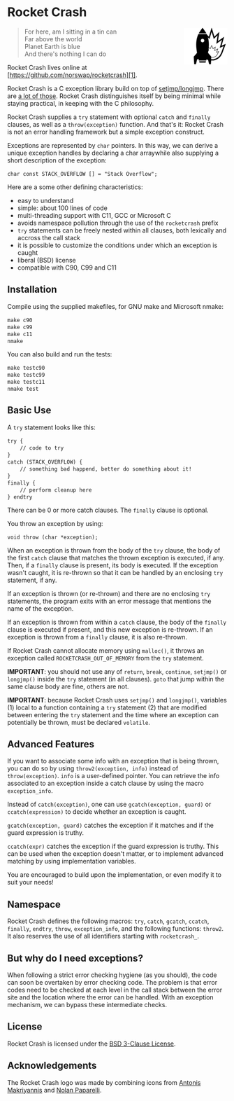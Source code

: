 # Rocket Crash

<img src="https://raw.githubusercontent.com/norswap/rocketcrash/master/rocketcrash.png" align="right"/>

> For here, am I sitting in a tin can  
> Far above the world  
> Planet Earth is blue  
> And there's nothing I can do 

Rocket Crash lives online at [https://github.com/norswap/rocketcrash][1].

[1]: https://github.com/norswap/rocketcrash

Rocket Crash is a C exception library build on top of
[setjmp/longjmp][setjmp.h]. There are [a lot of those][c_exception_libs]. Rocket
Crash distinguishes itself by being minimal while staying practical, in keeping
with the C philosophy.

Rocket Crash supplies a `try` statement with optional `catch` and `finally`
clauses, as well as a `throw(exception)` function. And that's it: Rocket Crash
is not an error handling framework but a simple exception construct.

Exceptions are represented by `char` pointers. In this way, we can derive a
unique exception handles by declaring a char arraywhile also supplying a short
description of the exception:

    char const STACK_OVERFLOW [] = "Stack Overflow";

Here are a some other defining characteristics:

- easy to understand
- simple: about 100 lines of code
- multi-threading support with C11, GCC or Microsoft C
- avoids namespace pollution through the use of the `rocketcrash` prefix
- `try` statements can be freely nested within all clauses, both lexically and
  accross the call stack
- it is possible to customize the conditions under which an exception is caught
- liberal (BSD) license
- compatible with C90, C99 and C11

[setjmp.h]: pubs.opengroup.org/onlinepubs/9699919799/basedefs/setjmp.h.html
[c_exception_libs]: https://code.google.com/p/exceptions4c/wiki/alternatives

## Installation

Compile using the supplied makefiles, for GNU make and Microsoft nmake:

    make c90
    make c99
    make c11
    nmake

You can also build and run the tests:

    make testc90
    make testc99
    make testc11
    nmake test

## Basic Use

A `try` statement looks like this:

    try {
        // code to try
    }
    catch (STACK_OVERFLOW) {
        // something bad happend, better do something about it!
    }
    finally {
        // perform cleanup here
    } endtry

There can be 0 or more catch clauses. The `finally` clause is optional.

You throw an exception by using:

    void throw (char *exception);

When an exception is thrown from the body of the `try` clause, the body of the
first `catch` clause that matches the thrown exception is executed, if
any. Then, if a `finally` clause is present, its body is executed. If the
exception wasn't caught, it is re-thrown so that it can be handled by an
enclosing `try` statement, if any.

If an exception is thrown (or re-thrown) and there are no enclosing `try`
statements, the program exits with an error message that mentions the name of
the exception.

If an exception is thrown from within a `catch` clause, the body of the
`finally` clause is executed if present, and this new exception is re-thrown. If
an exception is thrown from a `finally` clause, it is also re-thrown.

If Rocket Crash cannot allocate memory using `malloc()`, it throws an exception
called `ROCKETCRASH_OUT_OF_MEMORY` from the `try` statement.

__IMPORTANT__: you should not use any of `return`, `break`, `continue`,
`setjmp()` or `longjmp()` inside the `try` statement (in all clauses). `goto`
that jump within the same clause body are fine, others are not.

__IMPORTANT__: because Rocket Crash uses `setjmp()` and `longjmp()`, variables
(1) local to a function containing a `try` statement (2) that are modified
between entering the `try` statement and the time where an exception can
potentially be thrown, must be declared `volatile`.

## Advanced Features

If you want to associate some info with an exception that is being thrown, you
can do so by using `throw2(exception, info)` instead of `throw(exception)`.
`info` is a user-defined pointer. You can retrieve the info associated to an
exception inside a catch clause by using the macro `exception_info`.

Instead of `catch(exception)`, one can use `gcatch(exception, guard)` or
`ccatch(expression)` to decide whether an exception is caught.

`gcatch(exception, guard)` catches the exception if it matches and if the guard
expression is truthy.

`ccatch(expr)` catches the exception if the guard expression is truthy. This can
be used when the exception doesn't matter, or to implement advanced matching by
using implementation variables.

You are encouraged to build upon the implementation, or even modify it to suit
your needs!

## Namespace

Rocket Crash defines the following macros: `try`, `catch`, `gcatch`, `ccatch`,
`finally`, `endtry`, `throw`, `exception_info`, and the following functions:
`throw2`. It also reserves the use of all identifiers starting with
`rocketcrash_`.

## But why do I need exceptions?

When following a strict error checking hygiene (as you should), the code can
soon be overtaken by error checking code. The problem is that error codes need
to be checked at each level in the call stack between the error site and the
location where the error can be handled. With an exception mechanism, we can
bypass these intermediate checks.

## License

Rocket Crash is licensed under the [BSD 3-Clause License][bsd].

[bsd]: http://opensource.org/licenses/BSD-3-Clause

## Acknowledgements

The Rocket Crash logo was made by combining icons from
[Antonis Makriyannis][rocket_icon] and [Nolan Paparelli][crash_icon].

[rocket_icon]: http://thenounproject.com/term/rocket/1758/
[crash_icon]: http://thenounproject.com/term/fire/35234/
